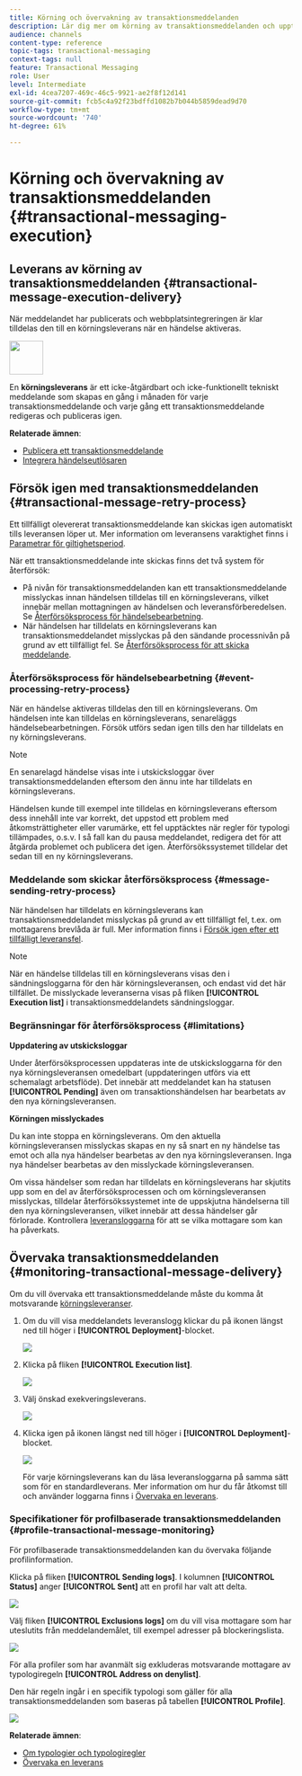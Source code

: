 ```yaml
---
title: Körning och övervakning av transaktionsmeddelanden
description: Lär dig mer om körning av transaktionsmeddelanden och upptäck hur du övervakar transaktionsmeddelanden.
audience: channels
content-type: reference
topic-tags: transactional-messaging
context-tags: null
feature: Transactional Messaging
role: User
level: Intermediate
exl-id: 4cea7207-469c-46c5-9921-ae2f8f12d141
source-git-commit: fcb5c4a92f23bdffd1082b7b044b5859dead9d70
workflow-type: tm+mt
source-wordcount: '740'
ht-degree: 61%

---
```


# Körning och övervakning av transaktionsmeddelanden {#transactional-messaging-execution}

## Leverans av körning av transaktionsmeddelanden {#transactional-message-execution-delivery}

När meddelandet har publicerats och webbplatsintegreringen är klar tilldelas den till en körningsleverans när en händelse aktiveras.

<img src="assets/do-not-localize/icon_concepts.svg" width="60px">

En **körningsleverans** är ett icke-åtgärdbart och icke-funktionellt tekniskt meddelande som skapas en gång i månaden för varje transaktionsmeddelande och varje gång ett transaktionsmeddelande redigeras och publiceras igen.

**Relaterade ämnen**:
* [Publicera ett transaktionsmeddelande](../../channels/using/publishing-transactional-message.md#publishing-a-transactional-message)
* [Integrera händelseutlösaren](../../channels/using/getting-started-with-transactional-msg.md#integrate-event-trigger)

## Försök igen med transaktionsmeddelanden {#transactional-message-retry-process}

Ett tillfälligt olevererat transaktionsmeddelande kan skickas igen automatiskt tills leveransen löper ut. Mer information om leveransens varaktighet finns i [Parametrar för giltighetsperiod](../../administration/using/configuring-email-channel.md#validity-period-parameters).

När ett transaktionsmeddelande inte skickas finns det två system för återförsök:

* På nivån för transaktionsmeddelanden kan ett transaktionsmeddelande misslyckas innan händelsen tilldelas till en körningsleverans, vilket innebär mellan mottagningen av händelsen och leveransförberedelsen. Se [Återförsöksprocess för händelsebearbetning](#event-processing-retry-process).
* När händelsen har tilldelats en körningsleverans kan transaktionsmeddelandet misslyckas på den sändande processnivån på grund av ett tillfälligt fel. Se [Återförsöksprocess för att skicka meddelande](#message-sending-retry-process).

### Återförsöksprocess för händelsebearbetning {#event-processing-retry-process}

När en händelse aktiveras tilldelas den till en körningsleverans. Om händelsen inte kan tilldelas en körningsleverans, senareläggs händelsebearbetningen. Försök utförs sedan igen tills den har tilldelats en ny körningsleverans.

>[!NOTE]
>
>En senarelagd händelse visas inte i utskicksloggar över transaktionsmeddelanden eftersom den ännu inte har tilldelats en körningsleverans.

Händelsen kunde till exempel inte tilldelas en körningsleverans eftersom dess innehåll inte var korrekt, det uppstod ett problem med åtkomsträttigheter eller varumärke, ett fel upptäcktes när regler för typologi tillämpades, o.s.v. I så fall kan du pausa meddelandet, redigera det för att åtgärda problemet och publicera det igen. Återförsökssystemet tilldelar det sedan till en ny körningsleverans.

### Meddelande som skickar återförsöksprocess {#message-sending-retry-process}

När händelsen har tilldelats en körningsleverans kan transaktionsmeddelandet misslyckas på grund av ett tillfälligt fel, t.ex. om mottagarens brevlåda är full. Mer information finns i [Försök igen efter ett tillfälligt leveransfel](../../sending/using/understanding-delivery-failures.md#retries-after-a-delivery-temporary-failure).

>[!NOTE]
>
>När en händelse tilldelas till en körningsleverans visas den i sändningsloggarna för den här körningsleveransen, och endast vid det här tillfället. De misslyckade leveranserna visas på fliken **[!UICONTROL Execution list]** i transaktionsmeddelandets sändningsloggar.

### Begränsningar för återförsöksprocess {#limitations}

**Uppdatering av utskicksloggar**

Under återförsöksprocessen uppdateras inte de utskicksloggarna för den nya körningsleveransen omedelbart (uppdateringen utförs via ett schemalagt arbetsflöde). Det innebär att meddelandet kan ha statusen **[!UICONTROL Pending]** även om transaktionshändelsen har bearbetats av den nya körningsleveransen.

**Körningen misslyckades**

Du kan inte stoppa en körningsleverans. Om den aktuella körningsleveransen misslyckas skapas en ny så snart en ny händelse tas emot och alla nya händelser bearbetas av den nya körningsleveransen. Inga nya händelser bearbetas av den misslyckade körningsleveransen.

Om vissa händelser som redan har tilldelats en körningsleverans har skjutits upp som en del av återförsöksprocessen och om körningsleveransen misslyckas, tilldelar återförsökssystemet inte de uppskjutna händelserna till den nya körningsleveransen, vilket innebär att dessa händelser går förlorade. Kontrollera [leveransloggarna](#monitoring-transactional-message-delivery) för att se vilka mottagare som kan ha påverkats.

## Övervaka transaktionsmeddelanden {#monitoring-transactional-message-delivery}

Om du vill övervaka ett transaktionsmeddelande måste du komma åt motsvarande [körningsleveranser](#transactional-message-execution-delivery).

1. Om du vill visa meddelandets leveranslogg klickar du på ikonen längst ned till höger i **[!UICONTROL Deployment]**-blocket.

   ![](assets/message-center_access_logs.png)

1. Klicka på fliken **[!UICONTROL Execution list]**.

   ![](assets/message-center_execution_tab.png)

1. Välj önskad exekveringsleverans.

   ![](assets/message-center_execution_delivery.png)

1. Klicka igen på ikonen längst ned till höger i **[!UICONTROL Deployment]**-blocket.

   ![](assets/message-center_execution_access_logs.png)

   För varje körningsleverans kan du läsa leveransloggarna på samma sätt som för en standardleverans. Mer information om hur du får åtkomst till och använder loggarna finns i [Övervaka en leverans](../../sending/using/monitoring-a-delivery.md).

### Specifikationer för profilbaserade transaktionsmeddelanden {#profile-transactional-message-monitoring}

För profilbaserade transaktionsmeddelanden kan du övervaka följande profilinformation.

Klicka på fliken **[!UICONTROL Sending logs]**.  I kolumnen **[!UICONTROL Status]** anger **[!UICONTROL Sent]** att en profil har valt att delta.

![](assets/message-center_marketing_sending_logs.png)

Välj fliken **[!UICONTROL Exclusions logs]** om du vill visa mottagare som har uteslutits från meddelandemålet, till exempel adresser på blockeringslista.

![](assets/message-center_marketing_exclusion_logs.png)

För alla profiler som har avanmält sig exkluderas motsvarande mottagare av typologiregeln **[!UICONTROL Address on denylist]**.

Den här regeln ingår i en specifik typologi som gäller för alla transaktionsmeddelanden som baseras på tabellen **[!UICONTROL Profile]**.

![](assets/message-center_marketing_typology.png)

**Relaterade ämnen**:

* [Om typologier och typologiregler](../../sending/using/about-typology-rules.md)
* [Övervaka en leverans](../../sending/using/monitoring-a-delivery.md)

